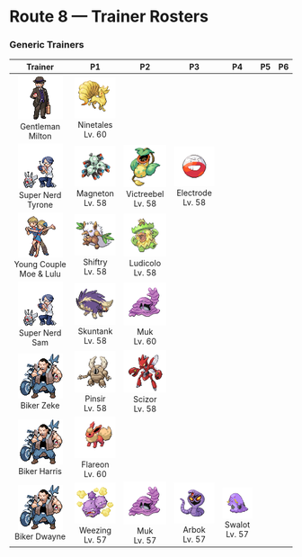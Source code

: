 # Route 8 — Trainer Rosters

### Generic Trainers

| Trainer | P1 | P2 | P3 | P4 | P5 | P6 |
|:-------:|:--:|:--:|:--:|:--:|:--:|:--:|
| ![Gentleman Milton](../../assets/trainers/gentleman.png "Gentleman Milton")<br>Gentleman Milton | ![Ninetales](../../assets/sprites/ninetales/front.gif "Some legends claim that each of its nine tails has its own unique type of special mystical power.")<br>Ninetales<br>Lv. 60 |
| ![Super Nerd Tyrone](../../assets/trainers/super_nerd.png "Super Nerd Tyrone")<br>Super Nerd Tyrone | ![Magneton](../../assets/sprites/magneton/front.gif "Three MAGNEMITE are linked by a strong magnetic force. Earaches will occur if you get too close.")<br>Magneton<br>Lv. 58 | ![Victreebel](../../assets/sprites/victreebel/front.gif "Acid that has dissolved many prey becomes sweeter, making it even more effective at attracting prey.")<br>Victreebel<br>Lv. 58 | ![Electrode](../../assets/sprites/electrode/front.gif "It is dangerous. If it has too much electricity and has nothing to do, it amuses itself by exploding.")<br>Electrode<br>Lv. 58 |
| ![Young Couple Moe & Lulu](../../assets/trainers/young_couple.png "Young Couple Moe & Lulu")<br>Young Couple Moe & Lulu | ![Shiftry](../../assets/sprites/shiftry/front.gif "It lives quietly in the deep forest. It is said to create chilly winter winds with the fans it holds.")<br>Shiftry<br>Lv. 58 | ![Ludicolo](../../assets/sprites/ludicolo/front.gif "If it hears festive music, it begins moving in rhythm in order to amplify its power.")<br>Ludicolo<br>Lv. 58 |
| ![Super Nerd Sam](../../assets/trainers/super_nerd.png "Super Nerd Sam")<br>Super Nerd Sam | ![Skuntank](../../assets/sprites/skuntank/front.gif "It attacks by spraying a repugnant fluid from its tail, but the stench dulls after a few squirts.")<br>Skuntank<br>Lv. 58 | ![Muk](../../assets/sprites/muk/front.gif "They love to gather in smelly areas where sludge accumulates, making the stench around them worse.")<br>Muk<br>Lv. 60 |
| ![Biker Zeke](../../assets/trainers/biker.png "Biker Zeke")<br>Biker Zeke | ![Pinsir](../../assets/sprites/pinsir/front.gif "With its pincer horns, it digs burrows to sleep in at night. In the morning, damp soil clings to its body.")<br>Pinsir<br>Lv. 58 | ![Scizor](../../assets/sprites/scizor/front.gif "It swings its eye-patterned pincers up to scare its foes. This makes it look like it has three heads.")<br>Scizor<br>Lv. 58 |
| ![Biker Harris](../../assets/trainers/biker.png "Biker Harris")<br>Biker Harris | ![Flareon](../../assets/sprites/flareon/front.gif "It stores some of the air it inhales in its internal flame pouch, which heats it to over 3,000 degrees Fahrenheit.")<br>Flareon<br>Lv. 60 |
| ![Biker Dwayne](../../assets/trainers/biker.png "Biker Dwayne")<br>Biker Dwayne | ![Weezing](../../assets/sprites/weezing/front.gif "If one of the twin KOFFING inflates, the other one deflates. It constantly mixes its poisonous gases.")<br>Weezing<br>Lv. 57 | ![Muk](../../assets/sprites/muk/front.gif "They love to gather in smelly areas where sludge accumulates, making the stench around them worse.")<br>Muk<br>Lv. 57 | ![Arbok](../../assets/sprites/arbok/front.gif "Transfixing prey with the face-like pattern on its belly, it binds and poisons the frightened victim.")<br>Arbok<br>Lv. 57 | ![Swalot](../../assets/sprites/swalot/front.gif "It gulps anything that fits in its mouth. Its special enzymes can dissolve anything.")<br>Swalot<br>Lv. 57 |


